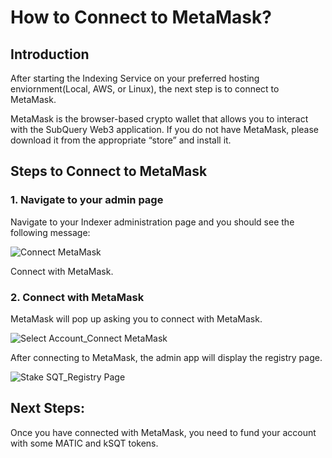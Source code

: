 # How to Connect to MetaMask?

## Introduction

After starting the Indexing Service on your preferred hosting enviornment(Local, AWS, or Linux), the next step is to connect to MetaMask.

MetaMask is the browser-based crypto wallet that allows you to interact with the SubQuery Web3 application. If you do not have MetaMask, please download it from the appropriate “store” and install it.

## Steps to Connect to MetaMask

### 1. Navigate to your admin page

Navigate to your Indexer administration page and you should see the following message:

![Connect MetaMask](/assets/img/connect_metamask.png)

Connect with MetaMask.

### 2. Connect with MetaMask

MetaMask will pop up asking you to connect with MetaMask.

![Select Account_Connect MetaMask](/assets/img/connectmetamask_selectaccount.png)

After connecting to MetaMask, the admin app will display the registry page.

![Stake SQT_Registry Page](/assets/img/stakeSQT_index_project.png)

## Next Steps:

Once you have connected with MetaMask, you need to fund your account with some MATIC and kSQT tokens.
